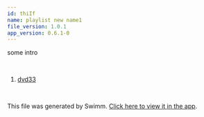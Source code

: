 ```yaml
---
id: thiIf
name: playlist new name1
file_version: 1.0.1
app_version: 0.6.1-0
---
```


<!-- Intro - Do not remove this comment --> 
  
  
 some intro

<br/>

<!-- Steps - Do not remove this comment --> 
1. [dvd33](dvd33.2pEqk.sw.md) 


<br/>

This file was generated by Swimm. [Click here to view it in the app](http://localhost:5000/#/repos/Z2l0aHViJTNBJTNBc3ItZXh0ZW5zaW9uJTNBJTNBZG91ZWs=/docs/thiIf).
